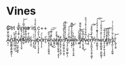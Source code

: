 # Vines
Get vines in c++








Ȁ̵͓̖͕̈͆̀̄̅̀͒̊̚͠n̴̛͇͖͚̻͙͖͍̰̪̱̮̠͉͂̓͗ ̸̨̫̤̼̜̤̫͕̈́̓̆̏̕è̵͈̘͙̟̖̹̙͖̾͗̐͒y̴̜͕̘̪̙̫̱̥̙̔͑̿̽́͐̈́͒͊̾̕̕e̴̛̯̮̹̝̗̼̥͆̋͊̀̇̔̃̂͘̕l̶̛̺̞̔̈́̇̃̒̍͒́̂͆̍͛͐͝e̸͓͌̋̿̒͊͐͝͝s̶̛̗͆̅͗̀̑ṣ̷̨̪͎̀̑ ̴̨̢͔͈̱̈́̇̀ą̴̡̹̘̞̱̇́̔͛̒̊͆̾̒̈̐̒̐͐̕b̵̢̧̛̹̞͔͉̞̙̝̙͗̔̂̋̉͘͘ơ̷͉̞͔̞̎͗̀̈́ͅm̷̥̀̅ī̴̧̢̡̘̠̗͍͚̙̱̰̈́͛̋̅͘̚͠n̴̞͓̻͑͌̐̔̋̍͜͜͝͠ä̷͖̭͉t̵̰̭̫͑́̌̀͒̚i̸̤͚̟͈̤̩̲̬͚̤̹͙̫͎͂̈̚ͅǫ̷̧̼͉̟̜͉̭͉͖͛͊ͅņ̸̨̛̺̲̜̳͎̤̺͕̱͙̈̄̀̄͛͛͛̀͂̃͗͋̀͠ ̶̢̧̧̛̦̠͖͈̥͖̪̣͎̤̃̓̈́̓̄̈́̀͌͋̓̎̕w̷͙̔͊̏̓͗̔̍̉̚͠͝͝ȉ̶͕̘̝̥̦̽̌̀̌̑͂̓̒̎̿̃ṱ̴̡̻̠̜̞̯̮̠̠͍̰̥͛̌̀̔h̶̨̫̋ ̶̛̞͇͂̎̑̉̀̀͝͝s̸̡̥̦͔͈̊̄͂̆͂́̈́͋͛͂̋͌͘͘e̶̛̩̣͓͈̞͚͊͒̋͆͒͂͜ͅv̷̹͐̓̅̑͒̉͋̓̓̎̍́́̆͋͜e̵̜̙̠͐̏̀͝n̷̨̨̛͈̰̪͙͎̼͕̮̭͔͖̮̗̔̏̓́̑͛͊̏̽̎̕̚͠͝ ̵͕̓͛m̶͔̪͖͍̘͉̠͑̾̓̉͌͊͗͛͒́̍̾͛͠͠o̴̧̺̥̻̪̮̱̹̩̰̪̤͇̖̗̓̀͐̀͊̈́̂͋͋̒͛̕͝ù̸̧̝̣̬̗͓̰̦̖̘̭͓͈͋̊͒́͌͝t̷̢̳̝̤̽̂͊̎̊̏̀͝ḧ̷͇͕́̊̌̏̔̎͠s̸̢̘̪̗̩̩͉̞͚̰͈͊̊̈́̃̇̀̈̉̈́͗͗́̇.̸̢̺͎̖̱̬̇̇̓͝
